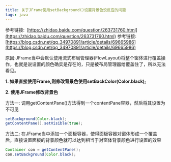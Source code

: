 ```yaml
---
title: 关于JFrame使用setBackground()设置背景色没反应的问题
tags: java
---
```

参考链接:&ensp;[https://zhidao.baidu.com/question/263731760.html](https://zhidao.baidu.com/question/263731760.html)
参考链接:&ensp;[https://blog.csdn.net/qq_34970891/article/details/69665986](https://blog.csdn.net/qq_34970891/article/details/69665986)

原因:JFrame当中会默认使用流式布局管理器(FlowLayout)将整个窗体进行覆盖操作，也就是说设置的颜色确实是存在的，只是被布局管理器给覆盖住了，所以无法看见。

**1. 如果直接使用Frame,则修改背景色使用setBackColor(Color.black);**

**2. 使用JFrame修改背景色**

方法一: 调用getContentPane()方法得到一个contentPane容器，然后将其设置为不可见
```java
setBackground(Color.black);
getContentPane().setVisible(true);
```

方法二: 在JFrame当中添加一个面板容器，使得面板容器对窗体形成一个覆盖后，直接设置面板的背景颜色就可以达到相当于对窗体背景颜色进行设置的效果
```java
Container con = getContentPane();
con.setBackground(Color.black); 
```

